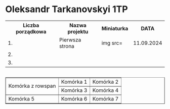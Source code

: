 # Oleksandr Tarkanovskyi 1TP

<table>
<tr>
  <th>Liczba porządkowa</th>
    <th>Nazwa projektu</th>
    <th>Miniaturka</th>
  <th>DATA</th>
</tr>
  <tr>
    <td>1.</td>
    <td>Pierwsza strona</td>
    <td>img src=</td>
    <td>11.09.2024</td>
  </tr>
  <tr>
    <td>2.</td>
    <td></td>
    <td></td>
    <td></td>
  </tr>
  <tr>
  <td>3.</td>
    <td></td>
    <td></td>
  <td></td>
  </tr>  
</table>
<table>
<html lang="pl">
<head>
    <meta charset="UTF-8">
    <title>Prosta tabela z rowspan</title>
</head>
<body>
    <table border="1">
        <tr>
            <td rowspan="2">Komórka z rowspan</td>
            <td>Komórka 1</td>
            <td>Komórka 2</td>
        </tr>
        <tr>
            <td>Komórka 3</td>
            <td>Komórka 4</td>
        </tr>
        <tr>
            <td>Komórka 5</td>
            <td>Komórka 6</td>
            <td>Komórka 7</td>
        </tr>
    </table>
</body>
</html>

